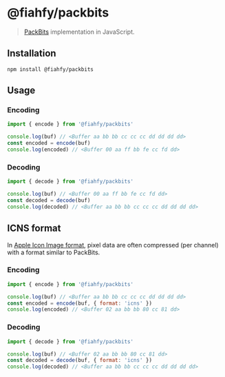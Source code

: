 # @fiahfy/packbits

> [PackBits](https://en.wikipedia.org/wiki/PackBits) implementation in JavaScript.


## Installation
```
npm install @fiahfy/packbits
```


## Usage

### Encoding
```js
import { encode } from '@fiahfy/packbits'

console.log(buf) // <Buffer aa bb bb cc cc cc dd dd dd dd>
const encoded = encode(buf)
console.log(encoded) // <Buffer 00 aa ff bb fe cc fd dd>
```

### Decoding
```js
import { decode } from '@fiahfy/packbits'

console.log(buf) // <Buffer 00 aa ff bb fe cc fd dd>
const decoded = decode(buf)
console.log(decoded) // <Buffer aa bb bb cc cc cc dd dd dd dd>
```


## ICNS format
In [Apple Icon Image format](https://en.wikipedia.org/wiki/Apple_Icon_Image_format), pixel data are often compressed (per channel) with a format similar to PackBits.

### Encoding
```js
import { encode } from '@fiahfy/packbits'

console.log(buf) // <Buffer aa bb bb cc cc cc dd dd dd dd>
const encoded = encode(buf, { format: 'icns' })
console.log(encoded) // <Buffer 02 aa bb bb 80 cc 81 dd>
```

### Decoding
```js
import { decode } from '@fiahfy/packbits'

console.log(buf) // <Buffer 02 aa bb bb 80 cc 81 dd>
const decoded = decode(buf, { format: 'icns' })
console.log(decoded) // <Buffer aa bb bb cc cc cc dd dd dd dd>
```

